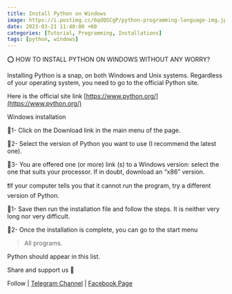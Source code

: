 ```yaml
---
title: Install Python on Windows
image: https://i.postimg.cc/6qdQSCgP/python-programming-language-img.jpg
date: 2023-03-21 11:40:00 +60
categories: [Tutorial, Programming, Installations]
tags: [python, windows]
---
```



⭕️ HOW TO INSTALL PYTHON ON WINDOWS WITHOUT ANY WORRY?

Installing Python is a snap, on both Windows and Unix systems. Regardless of your operating system, you need to go to the official Python site.

Here is the official site link [https://www.python.org/](https://www.python.org/)

Windows installation

📌1- Click on the Download link in the main menu of the page.

📌2- Select the version of Python you want to use (I recommend the latest one).

📌3- You are offered one (or more) link (s) to a Windows version: select the one that suits your processor. If in doubt, download an “x86” version.

❗️If your computer tells you that it cannot run the program, try a different version of Python.

📌1- Save then run the installation file and follow the steps. It is neither very long nor very difficult.

📌2- Once the installation is complete, you can go to the
start menu

> All programs.

Python should appear in this list.

Share and support us 💜

Follow | [Telegram Channel](https://t.me/pcdrills/) | [Facebook Page](https://facebook.com/pcdrillsofficial/)